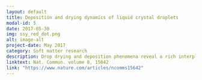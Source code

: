 ```yaml
---
layout: default
title: Deposition and drying dynamics of liquid crystal droplets
modal-id: 5
date: 2017-05-30
img: ssy_red_dot.png
alt: image-alt
project-date: May 2017
category: Soft matter research
description: Drop drying and deposition phenomena reveal a rich interplay of fundamental science and engineering, give rise to fascinating everyday effects (coffee rings), and influence technologies ranging from printing to genotyping. Here we investigate evaporation dynamics, morphology, and deposition patterns of drying lyotropic chromonic liquid crystal droplets. These drops differ from typical evaporating colloidal drops primarily due to their concentration-dependent isotropic, nematic, and columnar phases. Phase separation occurs during evaporation, and in the process creates surface tension gradients and significant density and viscosity variation within the droplet. As a result, the drying multiphase drops exhibit different convective currents, drop morphologies, and deposition patterns (coffee-rings).
linktext: Nat. Commun. volume 8, 15642 
link: "https://www.nature.com/articles/ncomms15642"
---
```

